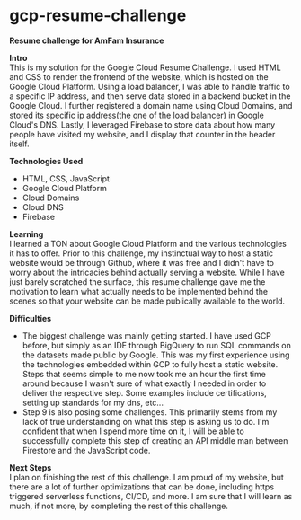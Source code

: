 # gcp-resume-challenge
**Resume challenge for AmFam Insurance**

**Intro**\
This is my solution for the Google Cloud Resume Challenge. I used HTML and CSS to render the frontend of the website, which is hosted on the Google Cloud Platform. Using a load balancer, I was able to handle traffic to a specific IP address, and then serve data stored in a backend bucket in the Google Cloud. I further registered a domain name using Cloud Domains, and stored its specific ip address(the one of the load balancer) in Google Cloud's DNS. Lastly, I leveraged Firebase to store data about how many people have visited my website, and I display that counter in the header itself.

**Technologies Used**
- HTML, CSS, JavaScript
- Google Cloud Platform
- Cloud Domains
- Cloud DNS
- Firebase

**Learning**\
I learned a TON about Google Cloud Platform and the various technologies it has to offer. Prior to this challenge, my instinctual way to host a static website would be through Github, where it was free and I didn't have to worry about the intricacies behind actually serving a website. While I have just barely scratched the surface, this resume challenge gave me the motivation to learn what actually needs to be implemented behind the scenes so that your website can be made publically available to the world.

**Difficulties**
- The biggest challenge was mainly getting started. I have used GCP before, but simply as an IDE through BigQuery to run SQL commands on the datasets made public by Google. This was my first experience using the technologies embedded within GCP to fully host a static website. Steps that seems simple to me now took me an hour the first time around because I wasn't sure of what exactly I needed in order to deliver the respective step. Some examples include certifications, setting up standards for my dns, etc...
- Step 9 is also posing some challenges. This primarily stems from my lack of true understanding on what this step is asking us to do. I'm confident that when I spend more time on it, I will be able to successfully complete this step of creating an API middle man between Firestore and the JavaScript code.

**Next Steps**\
I plan on finishing the rest of this challenge. I am proud of my website, but there are a lot of further optimizations that can be done, including https triggered serverless functions, CI/CD, and more. I am sure that I will learn as much, if not more, by completing the rest of this challenge.
